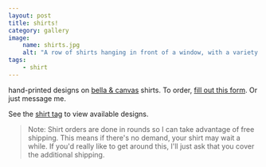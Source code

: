 ```yaml
---
layout: post
title: shirts!
category: gallery
image:
    name: shirts.jpg
    alt: "A row of shirts hanging in front of a window, with a variety of hand-printed designs."
tags:
    - shirt
---
```


hand-printed designs on [bella & canvas](https://shop.bellacanvas.com/) shirts. To order, [fill out this form](https://forms.gle/HN9udc9k95MQdUZi8). Or just message me.

See the [shirt tag](tag/shirt) to view available designs.

> Note: Shirt orders are done in rounds so I can take advantage of free shipping. This means if there's no demand, your shirt may wait a while. If you'd really like to get around this, I'll just ask that you cover the additional shipping.
